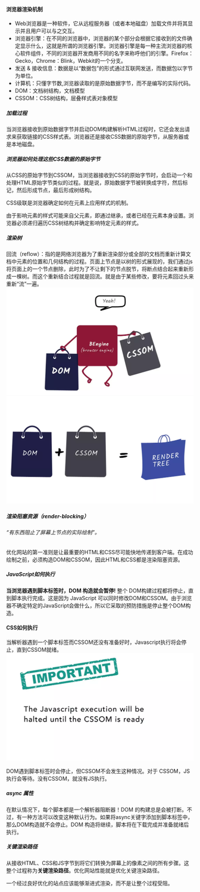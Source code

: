 #### 浏览器渲染机制

* Web浏览器是一种软件，它从远程服务器（或者本地磁盘）加载文件并将其显示并且用户可以与之交互。
* 浏览器引擎：在不同的浏览器中，浏览器的某个部分会根据它接收到的文件确定显示什么，这就是所谓的浏览器引擎。浏览器引擎是每一种主流浏览器的核心软件组件，不同的浏览器开发商用不同的名字来称呼他们的引擎。Firefox：Gecko，Chrome：Blink，Webkit的一个分支。
* 发送 & 接收信息：数据是以“数据包”的形式通过互联网发送，而数据包以字节为单位。
* 计算机：只懂字节数,浏览器读取的是原始数据字节，而不是编写的实际代码。
* DOM：文档树结构，文档模型
* CSSOM：CSS树结构，层叠样式表对象模型

#####  加载过程
当浏览器接收到原始数据字节并启动DOM构建解析HTML过程时，它还会发出请求来获取链接的CSS样式表。浏览器还是接收CSS数据的原始字节，从服务器或是本地磁盘。

##### 浏览器如何处理这些CSS数据的原始字节

从CSS的原始字节到CSSOM，当浏览器接收到CSS的原始字节时，会启动一个和处理HTML原始字节类似的过程。就是说，原始数据字节被转换成字符，然后标记，然后形成节点，最后形成树结构。

CSS级联是浏览器确定如何在元素上应用样式的机制。

由于影响元素的样式可能来自父元素，即通过继承，或者已经在元素本身设置。浏览器必须递归遍历CSS树结构并确定影响特定元素的样式。

##### 渲染树
 回流（reflow）：指的是网络浏览器为了重新渲染部分或全部的文档而重新计算文档中元素的位置和几何结构的过程。页面上节点是以树的形式展现的，我们通过js将页面上的一个节点删除，此时为了不让剩下的节点脱节，将断点结合起来重新形成一棵树。而这个重新结合过程就是回流。就是由于某些修改，要将元素回过头来重新“流”一遍。
![image](https://github.com/caihaihong/caihaihong.github.io/blob/master/imgs/broswer/3.png?raw=true)
![image](https://github.com/caihaihong/caihaihong.github.io/blob/master/imgs/broswer/4.png?raw=true)

##### 渲染阻塞资源（render-blocking）
###### “有东西阻止了屏幕上节点的实际绘制”。
优化网站的第一准则是让最重要的HTML和CSS尽可能快地传递到客户端。在成功绘制之前，必须构造DOM和CSSOM，因此HTML和CSS都是渲染阻塞资源。

##### JavaScript如何执行

**当浏览器遇到脚本标签时，DOM 构造就会暂停!** 整个 DOM构建过程都将停止，直到脚本执行完成。这是因为 JavaScript 可以同时修改DOM和CSSOM。由于浏览器不确定特定的JavaScript会做什么，所以它采取的预防措施是停止整个DOM构造。

#### CSS如何执行

当解析器遇到一个脚本标签而CSSOM还没有准备好时，Javascript执行将会停止，直到CSSOM就绪。
![image](https://github.com/caihaihong/caihaihong.github.io/blob/master/imgs/broswer/7.png?raw=true)

DOM遇到脚本标签时会停止，但CSSOM不会发生这种情况。对于 CSSOM，JS执行会等待。没有CSSOM，就没有JS执行。

##### async 属性
在默认情况下，每个脚本都是一个解析器阻断器！DOM 的构建总是会被打断。不过，有一种方法可以改变这种默认行为。如果将async关键字添加到脚本标签中，那么DOM构造就不会停止。DOM 构造将继续，脚本将在下载完成并准备就绪后执行。

##### 关键渲染路径

从接收HTML、CSS和JS字节到将它们转换为屏幕上的像素之间的所有步骤。这整个过程称为**关键渲染路径**。优化网站性能就是优化关键渲染路径。

一个经过良好优化的站点应该能够渐进式渲染，而不是让整个过程受阻。